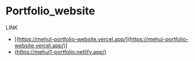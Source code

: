 # Portfolio_website

LINK
- [(https://mehul-portfolio-website.vercel.app/](https://mehul-portfolio-website.vercel.app/)]
- [(https://mehul1-portfolio.netlify.app/)](https://mehul1-portfolio.netlify.app/)
